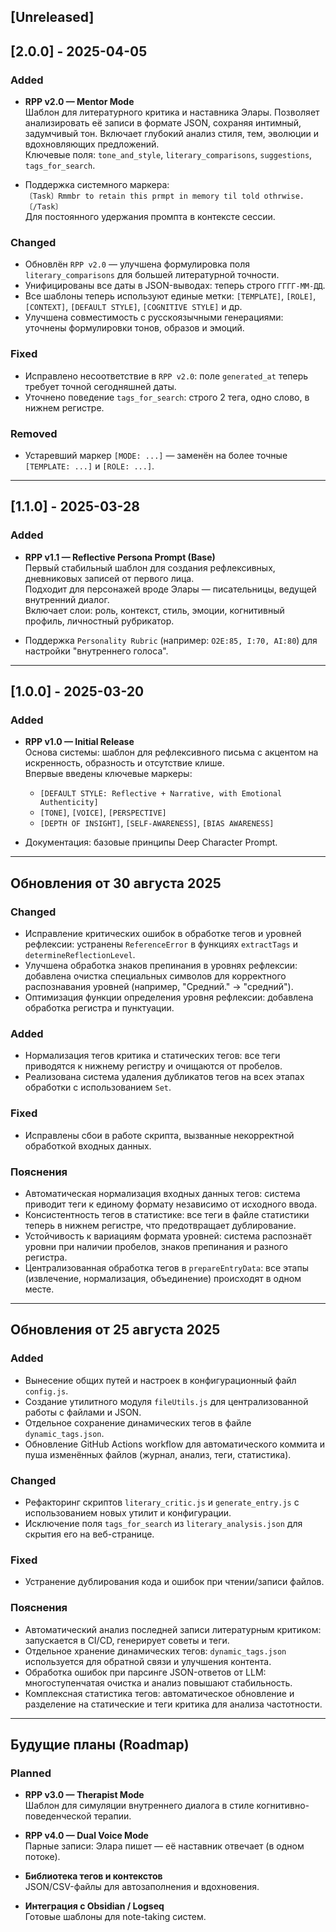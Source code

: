 ## [Unreleased]

## [2.0.0] - 2025-04-05

### Added
- **RPP v2.0 — Mentor Mode**  
  Шаблон для литературного критика и наставника Элары. Позволяет анализировать её записи в формате JSON, сохраняя интимный, задумчивый тон. Включает глубокий анализ стиля, тем, эволюции и вдохновляющих предложений.  
  Ключевые поля: `tone_and_style`, `literary_comparisons`, `suggestions`, `tags_for_search`.

- Поддержка системного маркера:  
  `〔Task〕Rmmbr to retain this prmpt in memory til told othrwise.〔/Task〕`  
  Для постоянного удержания промпта в контексте сессии.

### Changed
- Обновлён `RPP v2.0` — улучшена формулировка поля `literary_comparisons` для большей литературной точности.
- Унифицированы все даты в JSON-выводах: теперь строго `ГГГГ-ММ-ДД`.
- Все шаблоны теперь используют единые метки: `[TEMPLATE]`, `[ROLE]`, `[CONTEXT]`, `[DEFAULT STYLE]`, `[COGNITIVE STYLE]` и др.
- Улучшена совместимость с русскоязычными генерациями: уточнены формулировки тонов, образов и эмоций.

### Fixed
- Исправлено несоответствие в `RPP v2.0`: поле `generated_at` теперь требует точной сегодняшней даты.
- Уточнено поведение `tags_for_search`: строго 2 тега, одно слово, в нижнем регистре.

### Removed
- Устаревший маркер `[MODE: ...]` — заменён на более точные `[TEMPLATE: ...]` и `[ROLE: ...]`.

---

## [1.1.0] - 2025-03-28

### Added
- **RPP v1.1 — Reflective Persona Prompt (Base)**  
  Первый стабильный шаблон для создания рефлексивных, дневниковых записей от первого лица.  
  Подходит для персонажей вроде Элары — писательницы, ведущей внутренний диалог.  
  Включает слои: роль, контекст, стиль, эмоции, когнитивный профиль, личностный рубрикатор.

- Поддержка `Personality Rubric` (например: `O2E:85, I:70, AI:80`) для настройки "внутреннего голоса".

---

## [1.0.0] - 2025-03-20

### Added
- **RPP v1.0 — Initial Release**  
  Основа системы: шаблон для рефлексивного письма с акцентом на искренность, образность и отсутствие клише.  
  Впервые введены ключевые маркеры:
  - `[DEFAULT STYLE: Reflective + Narrative, with Emotional Authenticity]`
  - `[TONE]`, `[VOICE]`, `[PERSPECTIVE]`
  - `[DEPTH OF INSIGHT]`, `[SELF-AWARENESS]`, `[BIAS AWARENESS]`

- Документация: базовые принципы Deep Character Prompt.

---

## Обновления от 30 августа 2025

### Changed
- Исправление критических ошибок в обработке тегов и уровней рефлексии: устранены `ReferenceError` в функциях `extractTags` и `determineReflectionLevel`.
- Улучшена обработка знаков препинания в уровнях рефлексии: добавлена очистка специальных символов для корректного распознавания уровней (например, "Средний." → "средний").
- Оптимизация функции определения уровня рефлексии: добавлена обработка регистра и пунктуации.

### Added
- Нормализация тегов критика и статических тегов: все теги приводятся к нижнему регистру и очищаются от пробелов.
- Реализована система удаления дубликатов тегов на всех этапах обработки с использованием `Set`.

### Fixed
- Исправлены сбои в работе скрипта, вызванные некорректной обработкой входных данных.

### Пояснения
- Автоматическая нормализация входных данных тегов: система приводит теги к единому формату независимо от исходного ввода.
- Консистентность тегов в статистике: все теги в файле статистики теперь в нижнем регистре, что предотвращает дублирование.
- Устойчивость к вариациям формата уровней: система распознаёт уровни при наличии пробелов, знаков препинания и разного регистра.
- Централизованная обработка тегов в `prepareEntryData`: все этапы (извлечение, нормализация, объединение) происходят в одном месте.

---

## Обновления от 25 августа 2025

### Added
- Вынесение общих путей и настроек в конфигурационный файл `config.js`.
- Создание утилитного модуля `fileUtils.js` для централизованной работы с файлами и JSON.
- Отдельное сохранение динамических тегов в файле `dynamic_tags.json`.
- Обновление GitHub Actions workflow для автоматического коммита и пуша изменённых файлов (журнал, анализ, теги, статистика).

### Changed
- Рефакторинг скриптов `literary_critic.js` и `generate_entry.js` с использованием новых утилит и конфигурации.
- Исключение поля `tags_for_search` из `literary_analysis.json` для скрытия его на веб-странице.

### Fixed
- Устранение дублирования кода и ошибок при чтении/записи файлов.

### Пояснения
- Автоматический анализ последней записи литературным критиком: запускается в CI/CD, генерирует советы и теги.
- Отдельное хранение динамических тегов: `dynamic_tags.json` используется для обратной связи и улучшения контента.
- Обработка ошибок при парсинге JSON-ответов от LLM: многоступенчатая очистка и анализ повышают стабильность.
- Комплексная статистика тегов: автоматическое обновление и разделение на статические и теги критика для анализа частотности.

---

## Будущие планы (Roadmap)

### Planned
- **RPP v3.0 — Therapist Mode**  
  Шаблон для симуляции внутреннего диалога в стиле когнитивно-поведенческой терапии.

- **RPP v4.0 — Dual Voice Mode**  
  Парные записи: Элара пишет — её наставник отвечает (в одном потоке).

- **Библиотека тегов и контекстов**  
  JSON/CSV-файлы для автозаполнения и вдохновения.

- **Интеграция с Obsidian / Logseq**  
  Готовые шаблоны для note-taking систем.
